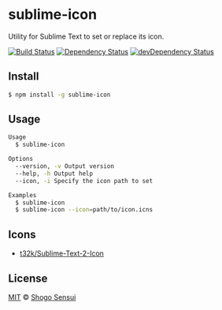 # sublime-icon

Utility for Sublime Text to set or replace its icon.

[![Build Status](https://travis-ci.org/1000ch/sublime-icon.svg?branch=master)](https://travis-ci.org/1000ch/sublime-icon)
[![Dependency Status](https://david-dm.org/1000ch/sublime-icon.svg)](https://david-dm.org/1000ch/sublime-icon)
[![devDependency Status](https://david-dm.org/1000ch/sublime-icon/dev-status.svg)](https://david-dm.org/1000ch/sublime-icon?type=dev)

## Install

```bash
$ npm install -g sublime-icon
```

## Usage

```bash
Usage
  $ sublime-icon

Options
  --version, -v Output version
  --help, -h Output help
  --icon, -i Specify the icon path to set

Examples
  $ sublime-icon
  $ sublime-icon --icon=path/to/icon.icns
```

## Icons

- [t32k/Sublime-Text-2-Icon](https://github.com/t32k/Sublime-Text-2-Icon)

## License

[MIT](https://1000ch.mit-license.org) © [Shogo Sensui](https://github.com/1000ch)
